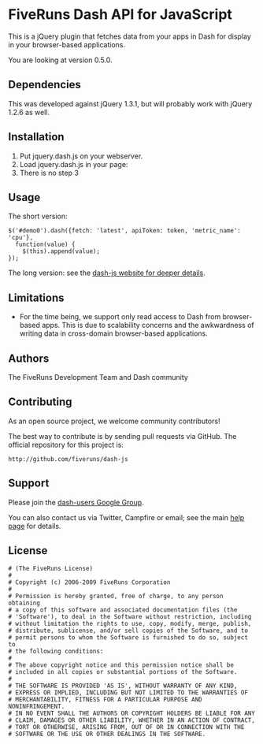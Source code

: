 # FiveRuns Dash API for JavaScript

This is a jQuery plugin that fetches data from your apps in Dash for display in your browser-based applications.

You are looking at version 0.5.0.

## Dependencies

This was developed against jQuery 1.3.1, but will probably work with jQuery 1.2.6 as well.

## Installation

1. Put jquery.dash.js on your webserver.
2. Load jquery.dash.js in your page: <script src="/path/to/javascripts/jquery.dash.js" type="text/javascript" charset="utf-8"></script>
3. There is no step 3

## Usage

The short version:
    
    $('#demo0').dash({fetch: 'latest', apiToken: token, 'metric_name': 'cpu'},
      function(value) {
        $(this).append(value);
    });

The long version: see the [dash-js website for deeper details](http://fiveruns.github.com/dash-js/).

## Limitations

* For the time being, we support only read access to Dash from browser-based apps. This is due to scalability concerns and the awkwardness of writing data in cross-domain browser-based applications.

## Authors

The FiveRuns Development Team and Dash community

## Contributing

As an open source project, we welcome community contributors!

The best way to contribute is by sending pull requests via GitHub. The official repository for this project is:

    http://github.com/fiveruns/dash-js
    
## Support

Please join the [dash-users Google Group](http://groups.google.com/group/dash-users "dash-users |
  Google Groups").

You can also contact us via Twitter, Campfire or email; see the main [help page](http://dash.fiveruns.com/help) for details. 

## License

    # (The FiveRuns License)
    #
    # Copyright (c) 2006-2009 FiveRuns Corporation
    #
    # Permission is hereby granted, free of charge, to any person obtaining
    # a copy of this software and associated documentation files (the
    # 'Software'), to deal in the Software without restriction, including
    # without limitation the rights to use, copy, modify, merge, publish,
    # distribute, sublicense, and/or sell copies of the Software, and to
    # permit persons to whom the Software is furnished to do so, subject to
    # the following conditions:
    #
    # The above copyright notice and this permission notice shall be
    # included in all copies or substantial portions of the Software.
    #
    # THE SOFTWARE IS PROVIDED 'AS IS', WITHOUT WARRANTY OF ANY KIND,
    # EXPRESS OR IMPLIED, INCLUDING BUT NOT LIMITED TO THE WARRANTIES OF
    # MERCHANTABILITY, FITNESS FOR A PARTICULAR PURPOSE AND NONINFRINGEMENT.
    # IN NO EVENT SHALL THE AUTHORS OR COPYRIGHT HOLDERS BE LIABLE FOR ANY
    # CLAIM, DAMAGES OR OTHER LIABILITY, WHETHER IN AN ACTION OF CONTRACT,
    # TORT OR OTHERWISE, ARISING FROM, OUT OF OR IN CONNECTION WITH THE
    # SOFTWARE OR THE USE OR OTHER DEALINGS IN THE SOFTWARE.